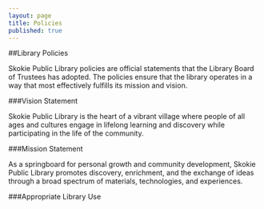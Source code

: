 ```yaml
---
layout: page
title: Policies
published: true
---
```


##Library Policies

Skokie Public Library policies are official statements that the Library Board of Trustees has adopted. The policies ensure that the library operates in a way that most effectively fulfills its mission and vision.

###Vision Statement

Skokie Public Library is the heart of a vibrant village where people of all ages and cultures engage in lifelong learning and discovery while participating in the life of the community.

###Mission Statement

As a springboard for personal growth and community development, Skokie Public Library promotes discovery, enrichment, and the exchange of ideas through a broad spectrum of materials, technologies, and experiences.

###Appropriate Library Use









